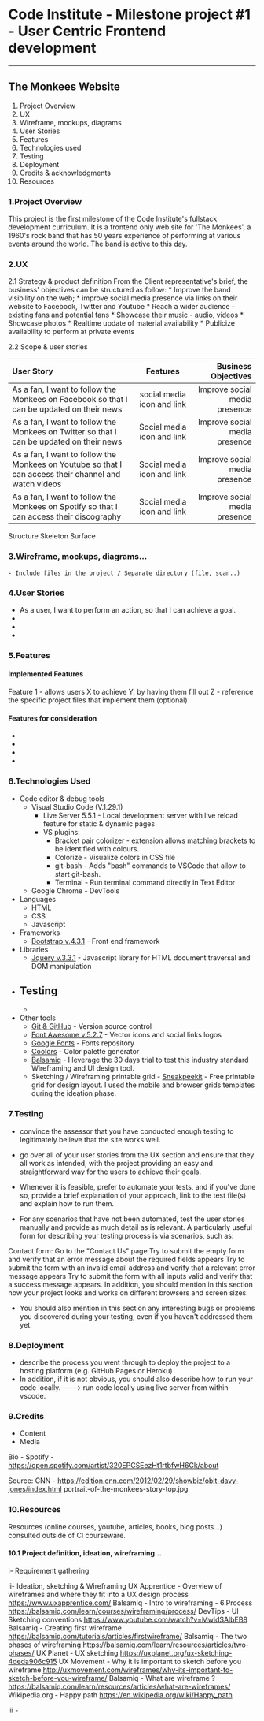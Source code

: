 # Code Institute - Milestone project #1 - User Centric Frontend development
---

## The Monkees Website

1. Project Overview
2. UX
3. Wireframe, mockups, diagrams
4. User Stories
5. Features
6. Technologies used
7. Testing
8. Deployment
9. Credits & acknowledgments
10. Resources

### 1.Project Overview
This project is the first milestone of the Code Institute's fullstack development curriculum. It is a frontend only web site for 'The Monkees', a 1960's rock band that has 50 years experience of performing at various events around the world. The band is active to this day.

### 2.UX
2.1 Strategy & product definition
From the Client representative's brief, the business' objectives can be structured as follow:
    * Improve the band visibility on the web;
    * improve social media presence via links on their website to Facebook, Twitter and Youtube
    * Reach a wider audience - existing fans and potential fans
    * Showcase their music - audio, videos
    * Showcase photos
    * Realtime update of material availability
    * Publicize availability to perform at private events

2.2 Scope & user stories

| User Story    | Features     | Business Objectives|
| :------------- | :----------: | -----------: |
|As a fan, I want to follow the Monkees on Facebook so that I can be updated on their news|social media icon and link|Improve social media presence|
|As a fan, I want to follow the Monkees on Twitter so that I can be updated on their news| Social media icon and link | Improve social media presence|
|As a fan, I want to follow the Monkees on Youtube so that I can access their channel and watch videos| Social media icon and link | Improve social media presence|
|As a fan, I want to follow the Monkees on Spotify so that I can access their discography| Social media icon and link | Improve social media presence|


Structure
Skeleton
Surface

### 3.Wireframe, mockups, diagrams...
    - Include files in the project / Separate directory (file, scan..)

### 4.User Stories

- As a user, I want to perform an action, so that I can achieve a goal.
-
-
-

### 5.Features
#### Implemented Features
Feature 1 - allows users X to achieve Y, by having them fill out Z
    - reference the specific project files that implement them (optional)

#### Features for consideration
-
-
-
-

### 6.Technologies Used
- Code editor & debug tools
    - Visual Studio Code (V.1.29.1)
        - Live Server 5.5.1 - Local development server with live reload feature for static & dynamic pages
        - VS plugins: 
            - Bracket pair colorizer - extension allows matching brackets to be identified with colours.
            - Colorize - Visualize colors in CSS file
            - git-bash - Adds "bash" commands to VSCode that allow to start git-bash.
            - Terminal - Run terminal command directly in Text Editor
    - Google Chrome - DevTools
- Languages
    - HTML
    - CSS
    - Javascript
- Frameworks
    - [Bootstrap v.4.3.1](https://getbootstrap.com/) - Front end framework
- Libraries
    - [Jquery v.3.3.1](http://jquery.com/) - Javascript library for HTML document traversal and DOM manipulation
- Testing
    -
    -
- Other tools
    - [Git & GitHub](https://github.com/gosherama/codeinstitute_m1) - Version source control
    - [Font Awesome v.5.2.7](https://fontawesome.com/) - Vector icons and social links logos
    - [Google Fonts](https://fonts.google.com/) - Fonts repository
    - [Coolors](https://coolors.co/ea8c55-c75146-ad2e24-81171b-540804) - Color palette generator
    - [Balsamiq](https://balsamiq.com) - I leverage the 30 days trial to test this industry standard Wireframing and UI design   tool.
    - Sketching / Wireframing printable grid - [Sneakpeekit](https://sneakpeekit.com/) - Free printable grid for design layout. I used the mobile and browser grids templates during the ideation phase. 
    
### 7.Testing
- convince the assessor that you have conducted enough testing to legitimately believe that the site works well.
- go over all of your user stories from the UX section and ensure that they all work as intended, with the project providing an easy and straightforward way for the users to achieve their goals.

- Whenever it is feasible, prefer to automate your tests, and if you've done so, provide a brief explanation of your approach, link to the test file(s) and explain how to run them.

- For any scenarios that have not been automated, test the user stories manually and provide as much detail as is relevant. A particularly useful form for describing your testing process is via scenarios, such as:

Contact form:
Go to the "Contact Us" page
Try to submit the empty form and verify that an error message about the required fields appears
Try to submit the form with an invalid email address and verify that a relevant error message appears
Try to submit the form with all inputs valid and verify that a success message appears.
In addition, you should mention in this section how your project looks and works on different browsers and screen sizes.

- You should also mention in this section any interesting bugs or problems you discovered during your testing, even if you haven't addressed them yet.

### 8.Deployment
- describe the process you went through to deploy the project to a hosting platform (e.g. GitHub Pages or Heroku)
- In addition, if it is not obvious, you should also describe how to run your code locally.
---> run code locally using live server from within vscode.

### 9.Credits
- Content
- Media

Bio - Spotify - https://open.spotify.com/artist/320EPCSEezHt1rtbfwH6Ck/about

Source: CNN - https://edition.cnn.com/2012/02/29/showbiz/obit-davy-jones/index.html
portrait-of-the-monkees-story-top.jpg

### 10.Resources
Resources (online courses, youtube, articles, books, blog posts...) consulted outside of CI courseware.

#### 10.1 Project definition, ideation, wireframing...
i- Requirement gathering

ii- Ideation, sketching & Wireframing
    UX Apprentice - Overview of wireframes and where they fit into a UX design process 
    https://www.uxapprentice.com/
    Balsamiq - Intro to wireframing - 6.Process
    https://balsamiq.com/learn/courses/wireframing/process/
    DevTips - UI Sketching conventions
    https://www.youtube.com/watch?v=MwidSAlbEB8
    Balsamiq - Creating first wireframe
    https://balsamiq.com/tutorials/articles/firstwireframe/
    Balsamiq - The two phases of wireframing
    https://balsamiq.com/learn/resources/articles/two-phases/
    UX Planet - UX sketching
    https://uxplanet.org/ux-sketching-4deda906c915
    UX Movement - Why it is important to sketch before you wireframe
    http://uxmovement.com/wireframes/why-its-important-to-sketch-before-you-wireframe/
    Balsamiq - What are wireframe ?
    https://balsamiq.com/learn/resources/articles/what-are-wireframes/
    Wikipedia.org - Happy path
    https://en.wikipedia.org/wiki/Happy_path

iii - 